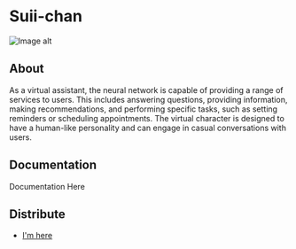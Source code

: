 # Suii-chan

<p align="center">


![Image alt]()

</p>

## About

As a virtual assistant, the neural network is capable of providing a range of services to users. This includes answering questions, providing information, making recommendations, and performing specific tasks, such as setting reminders or scheduling appointments. The virtual character is designed to have a human-like personality and can engage in casual conversations with users.


## Documentation

Documentation Here

## Distribute

- [I'm here](https://youtu.be/ttEBSJmgBTo)
